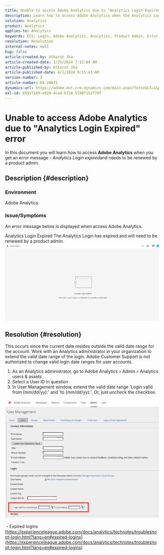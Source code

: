 ```yaml
---
title: Unable to access Adobe Analytics due to "Analytics Login Expired" error
description: Learn how to access Adobe Analytics when the Analytics Login has expired and needs to be renewed by a product admin.
solution: Analytics
product: Analytics
applies-to: Analytics
keywords: KCS, Login, Adobe Analytics, Analytics, Product Admin, Error, Analytics Login Expired
resolution: Resolution
internal-notes: null
bug: false
article-created-by: Utkarsh Jha
article-created-date: 1/25/2024 7:12:04 AM
article-published-by: Utkarsh Jha
article-published-date: 4/1/2024 9:15:43 AM
version-number: 3
article-number: KA-20631
dynamics-url: https://adobe-ent.crm.dynamics.com/main.aspx?forceUCI=1&pagetype=entityrecord&etn=knowledgearticle&id=42251a07-51bb-ee11-a569-6045bd006b3d
exl-id: 65917189-e928-4cad-b728-51987152779f
---
```

# Unable to access Adobe Analytics due to "Analytics Login Expired" error


In this document you will learn how to access <b>Adobe Analytics</b> when you get an error message - *Analytics Login expired*and needs to be renewed by a product admin.

## Description {#description}


### <b>Environment</b>

Adobe Analytics



### <b>Issue/Symptoms</b>

An error message below is displayed when access Adobe Analytics.

Analytics Login Expired
The Analytics Login has expired and will need to be renewed by a product admin.
 <br>![](assets/___43251a07-51bb-ee11-a569-6045bd006b3d___.jpeg)

## Resolution {#resolution}


This occurs since the current date resides outside the valid date range for the account. Work with an Analytics administrator in your organization to extend the valid date range of the login. Adobe Customer Support is not authorized to change valid login date ranges for user accounts.

1. As an Analytics administrator, go to Adobe Analytics `>`  Admin `>`  Analytics users & assets
2. Select a User ID in question
3. In User Management window, extend the valid date range 'Login valid from (mm/dd/yy):' and 'to (mm/dd/yy):'. Or, just uncheck the checkbox.


![](assets/6282c86d-563a-ed11-9db0-0022480869de.png)

・Expired logins
[https://experienceleague.adobe.com/docs/analytics/technotes/troubleshoot-login.html?lang=en#expired-logins](https://experienceleague.adobe.com/docs/analytics/technotes/troubleshoot-login.html?lang=en#expired-logins)
